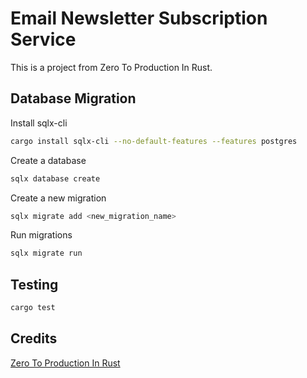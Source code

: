 # Email Newsletter Subscription Service

This is a project from Zero To Production In Rust.

## Database Migration

Install sqlx-cli

```bash
cargo install sqlx-cli --no-default-features --features postgres
```

Create a database

```bash
sqlx database create
```

Create a new migration

```bash
sqlx migrate add <new_migration_name>
```

Run migrations

```bash
sqlx migrate run
```

## Testing

```bash
cargo test
```

## Credits

[Zero To Production In Rust](https://www.zero2prod.com/)
